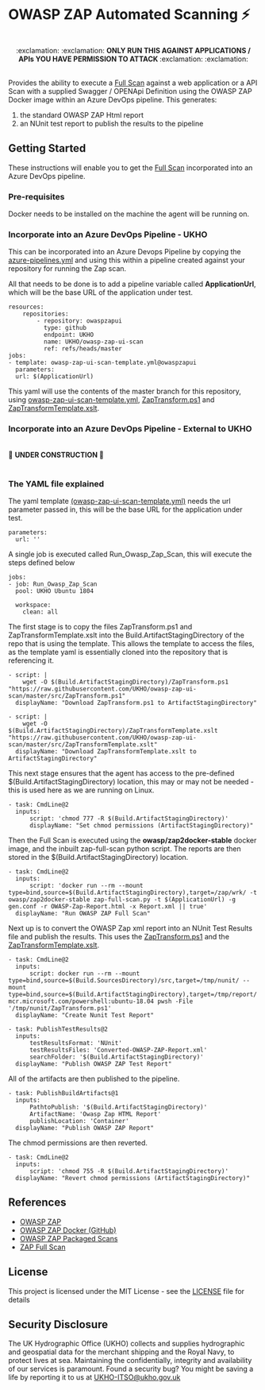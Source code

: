 # OWASP ZAP Automated Scanning :zap:
<p align="center"> <br> :exclamation: :exclamation:  <b> ONLY RUN THIS AGAINST APPLICATIONS / APIs YOU HAVE PERMISSION TO ATTACK </b> :exclamation: :exclamation: <br><br> </p>

Provides the ability to execute a [Full Scan](https://github.com/zaproxy/zaproxy/wiki/ZAP-Full-Scan) against a web application or a API Scan with a supplied Swagger / OPENApi Definition using the OWASP ZAP Docker image within an Azure DevOps pipeline. This generates:

1. the standard OWASP ZAP Html report
2. an NUnit test report to publish the results to the pipeline

## Getting Started
These instructions will enable you to get the [Full Scan](https://github.com/zaproxy/zaproxy/wiki/ZAP-Full-Scan) incorporated into an Azure DevOps pipeline. 

### Pre-requisites
Docker needs to be installed on the machine the agent will be running on.

### Incorporate into an Azure DevOps Pipeline - UKHO
This can be incorporated into an Azure Devops Pipeline by copying the [azure-pipelines.yml](https://github.com/UKHO/owasp-zap-ui-scan/blob/master/azure-pipelines.yml) and using this within a pipeline created against your repository for running the Zap scan. 

All that needs to be done is to add a pipeline variable called **ApplicationUrl**, which will be the base URL of the application under test.

    resources:
	    repositories:
		    - repository: owaspzapui
		      type: github
		      endpoint: UKHO
		      name: UKHO/owasp-zap-ui-scan
		      ref: refs/heads/master
	jobs:
	- template: owasp-zap-ui-scan-template.yml@owaspzapui
	  parameters:
	  url: $(ApplicationUrl)
	  
This yaml will use the contents of the master branch for this repository, using [owasp-zap-ui-scan-template.yml](https://github.com/UKHO/owasp-zap-ui-scan/blob/master/owasp-zap-ui-scan-template.yml), [ZapTransform.ps1](https://github.com/UKHO/owasp-zap-ui-scan/blob/master/src/ZapTransform.ps1) and [ZapTransformTemplate.xslt](https://github.com/UKHO/owasp-zap-ui-scan/blob/master/src/ZapTransformTemplate.xslt). 

### Incorporate into an Azure DevOps Pipeline - External to UKHO

<br> :construction: <b> UNDER CONSTRUCTION </b> :construction: <br><br>

### The YAML file explained 
The yaml template [(owasp-zap-ui-scan-template.yml)](https://github.com/UKHO/owasp-zap-ui-scan/blob/master/owasp-zap-ui-scan-template.yml) needs the url parameter passed in, this will be the base URL for the application under test.

    parameters:
      url: ''

A single job is executed called Run_Owasp_Zap_Scan, this will execute the steps defined below

    jobs:    
    - job: Run_Owasp_Zap_Scan
      pool: UKHO Ubuntu 1804
      
      workspace:
        clean: all

The first stage is to copy the files ZapTransform.ps1 and ZapTransformTemplate.xslt into the Build.ArtifactStagingDirectory of the repo that is using the template. This allows the template to access the files, as the template yaml is essentially cloned into the repository that is referencing it.

    - script: |
        wget -O $(Build.ArtifactStagingDirectory)/ZapTransform.ps1 "https://raw.githubusercontent.com/UKHO/owasp-zap-ui-scan/master/src/ZapTransform.ps1"
      displayName: "Download ZapTransform.ps1 to ArtifactStagingDirectory"
      
    - script: |
        wget -O $(Build.ArtifactStagingDirectory)/ZapTransformTemplate.xslt "https://raw.githubusercontent.com/UKHO/owasp-zap-ui-scan/master/src/ZapTransformTemplate.xslt"
      displayName: "Download ZapTransformTemplate.xslt to ArtifactStagingDirectory"

This next stage ensures that the agent has access to the pre-defined $(Build.ArtifactStagingDirectory) location, this may or may not be needed - this is used here as we are running on Linux.

    - task: CmdLine@2
      inputs:
          script: 'chmod 777 -R $(Build.ArtifactStagingDirectory)'
          displayName: "Set chmod permissions (ArtifactStagingDirectory)"

Then the Full Scan is executed using the **owasp/zap2docker-stable** docker image, and the inbuilt zap-full-scan python script. The reports are then stored in the $(Build.ArtifactStagingDirectory) location.

    - task: CmdLine@2
	  inputs:
	      script: 'docker run --rm --mount type=bind,source=$(Build.ArtifactStagingDirectory),target=/zap/wrk/ -t owasp/zap2docker-stable zap-full-scan.py -t $(ApplicationUrl) -g gen.conf -r OWASP-Zap-Report.html -x Report.xml || true' 
	  displayName: "Run OWASP ZAP Full Scan"
		  
Next up is to convert the OWASP Zap xml report into an NUnit Test Results file and publish the results. This uses the [ZapTransform.ps1](https://github.com/UKHO/owasp-zap-ui-scan/blob/master/src/ZapTransform.ps1 "ZapTransform.ps1") and the [ZapTransformTemplate.xslt](https://github.com/UKHO/owasp-zap-ui-scan/blob/master/src/ZapTransformTemplate.xslt "ZapTransformTemplate.xslt").

    - task: CmdLine@2  
      inputs:
          script: docker run --rm --mount type=bind,source=$(Build.SourcesDirectory)/src,target=/tmp/nunit/ --mount type=bind,source=$(Build.ArtifactStagingDirectory),target=/tmp/report/ mcr.microsoft.com/powershell:ubuntu-18.04 pwsh -File '/tmp/nunit/ZapTransform.ps1'
      displayName: "Create Nunit Test Report"
    
    - task: PublishTestResults@2
      inputs:
          testResultsFormat: 'NUnit'
          testResultsFiles: 'Converted-OWASP-ZAP-Report.xml'
          searchFolder: '$(Build.ArtifactStagingDirectory)'
      displayName: "Publish OWASP ZAP Test Report"

All of the artifacts are then published to the pipeline.

    - task: PublishBuildArtifacts@1
	  inputs:
          PathtoPublish: '$(Build.ArtifactStagingDirectory)'
          ArtifactName: 'Owasp Zap HTML Report'
          publishLocation: 'Container'
      displayName: "Publish OWASP ZAP Report"

The chmod permissions are then reverted.

    - task: CmdLine@2
      inputs:
          script: 'chmod 755 -R $(Build.ArtifactStagingDirectory)'
      displayName: "Revert chmod permissions (ArtifactStagingDirectory)"

## References
 - [OWASP ZAP](https://www.owasp.org/index.php/OWASP_Zed_Attack_Proxy_Project)
 - [OWASP ZAP Docker (GitHub)](https://github.com/zaproxy/zaproxy/wiki/Docker)
 - [OWASP ZAP Packaged Scans](https://github.com/zaproxy/zaproxy/wiki/Packaged-Scans) 
 - [ZAP Full Scan](https://github.com/zaproxy/zaproxy/wiki/ZAP-Full-Scan)

## License 
This project is licensed under the MIT License - see the [LICENSE](https://github.com/UKHO/owasp-zap-ui-scan/blob/master/LICENSE) file for details

## Security Disclosure
The UK Hydrographic Office (UKHO) collects and supplies hydrographic and geospatial data for the merchant shipping and the Royal Navy, to protect lives at sea. Maintaining the confidentially, integrity and availability of our services is paramount. Found a security bug? You might be saving a life by reporting it to us at UKHO-ITSO@ukho.gov.uk
